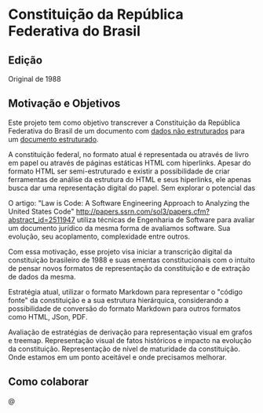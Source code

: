 # Constituição da República Federativa do Brasil

## Edição

Original de 1988

## Motivação e Objetivos 

Este projeto tem como objetivo transcrever a Constituição da República Federativa do Brasil de um documento com [dados não estruturados](http://en.wikipedia.org/wiki/Unstructured_data) para um [documento estruturado](http://en.wikipedia.org/wiki/Structured_document).

A constituição federal, no formato atual é representada ou através de livro em papel ou através de páginas estáticas HTML com hiperlinks. Apesar do formato HTML ser semi-estruturado e existir a possibilidade de criar ferramentas de análise da estrutura do HTML e seus hiperlinks, ele apenas busca dar uma representação digital do papel. Sem explorar o potencial das 

O artigo: "Law is Code: A Software Engineering Approach to Analyzing the United States Code" http://papers.ssrn.com/sol3/papers.cfm?abstract_id=2511947 utiliza técnicas de Engenharia de Software para avaliar um documento jurídico da mesma forma de avaliamos software. Sua evolução, seu acoplamento, complexidade entre outros. 

Com essa motivação, esse projeto visa iniciar a transcrição digital da constituição brasileiro de 1988 e suas ementas constitucionais com o intuito de pensar novos formatos de representação da constituição e de extração de dados da mesma.

Estratégia atual, utilizar o formato Markdown para representar o "código fonte" da constituição e a sua estrutura hierárquica, considerando a possibilidade de conversão do formato Markdown para outros formatos como HTML, JSon, PDF.

Avaliação de estratégias de derivação para representação visual em grafos e treemap. Representação visual de fatos históricos e impacto na evolução da constituição. Representação de nível de maturidade da constituição. Onde estamos em um ponto aceitável e onde precisamos melhorar.

## Como colaborar

@

